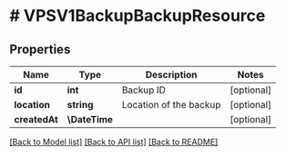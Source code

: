 # # VPSV1BackupBackupResource

## Properties

Name | Type | Description | Notes
------------ | ------------- | ------------- | -------------
**id** | **int** | Backup ID | [optional]
**location** | **string** | Location of the backup | [optional]
**createdAt** | **\DateTime** |  | [optional]

[[Back to Model list]](../../README.md#models) [[Back to API list]](../../README.md#endpoints) [[Back to README]](../../README.md)
